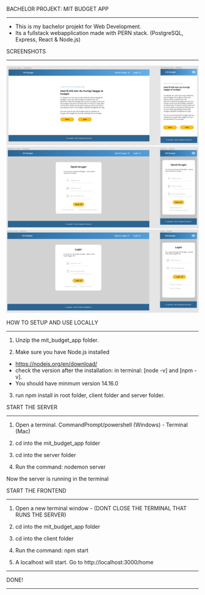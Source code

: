 
BACHELOR PROJEKT: MIT BUDGET APP
**************************************************************

- This is my bachelor projekt for Web Development. 
- Its a fullstack webapplication made with PERN stack. 
(PostgreSQL, Express, React & Node.js) 


SCREENSHOTS
**************************************************************

![](mock-landing.PNG)
![](mock-regi.PNG)
![](mock-login.PNG)



HOW TO SETUP AND USE LOCALLY 
**************************************************************

1. Unzip the mit_budget_app folder. 

2. Make sure you have Node.js installed 
- https://nodejs.org/en/download/ 
- check the version after the installation: in terminal: [node -v] and [npm -v]. 
- You should have minmum version 14.16.0

3. run npm install in root folder, client folder and server folder. 


START THE SERVER 
**************************************************************

1. Open a terminal. CommandPrompt/powershell (Windows) - Terminal (Mac)

2. cd into the mit_budget_app folder 

3. cd into the server folder

4. Run the command: nodemon server

Now the server is running in the terminal



START THE FRONTEND
**************************************************************

1. Open a new terminal window - (DONT CLOSE THE TERMINAL THAT RUNS THE SERVER)

2. cd into the mit_budget_app folder

3. cd into the client folder

4. Run the command: npm start  

5. A localhost will start. Go to http://localhost:3000/home


**************************************************************
DONE! 
**************************************************************
